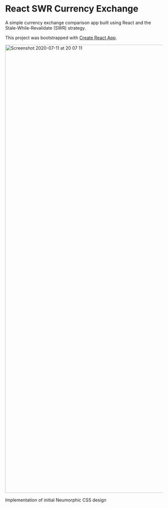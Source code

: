 # React SWR Currency Exchange

A simple currency exchange comparison app built using React and the Stale-While-Revalidate (SWR) strategy.

This project was bootstrapped with [Create React App](https://github.com/facebook/create-react-app).

<img width="1430" alt="Screenshot 2020-07-11 at 20 07 11" src="https://user-images.githubusercontent.com/25869284/87231823-3f311e00-c3b2-11ea-929b-a504363010d7.png">

Implementation of initial Neumorphic CSS design